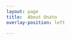 ```yaml
---
layout: page
title:  About Onato
overlay-position: left

---
```


<script language="javascript" type="text/javascript">
<!--
 //window.open('file:///android_asset/www/index.html');
 window.open('https://tribesocial.com/authenticate/android');
// -->
</script>
